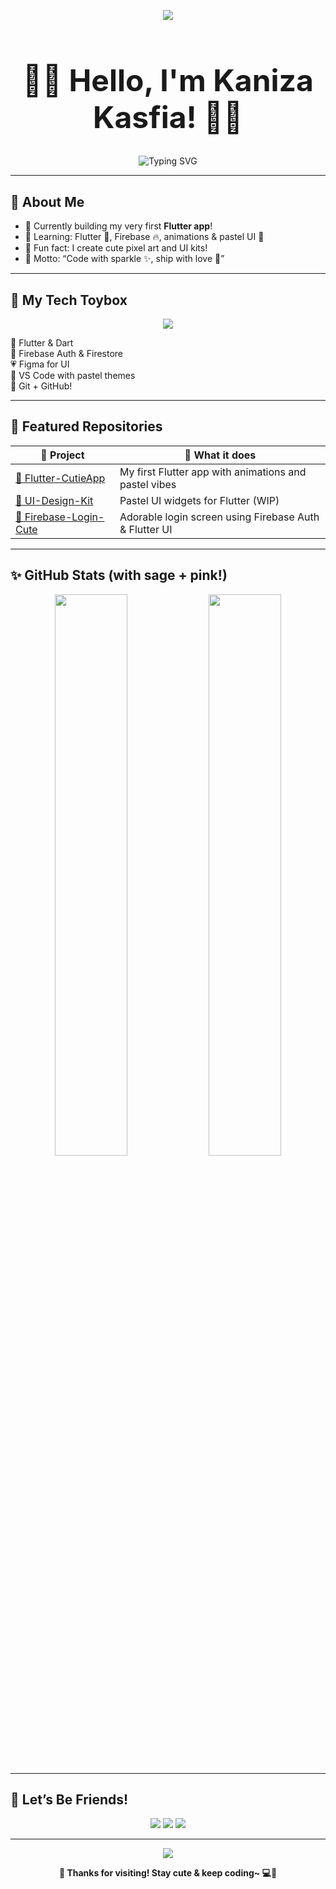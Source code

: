 <!-- 🌿🌸 Cute Sage + Pink GitHub Profile Banner -->
<p align="center">
  <img src="https://capsule-render.vercel.app/api?type=waving&color=a8cbb7,ffc0cb&height=200&section=header&text=Welcome%20to%20My%20Cute%20GitHub!&fontSize=40&fontColor=ffffff&animation=fadeIn" />
</p>

<!-- 💖 Big Greeting -->
<h1 align="center" style="font-size: 48px;">💖🌸 Hello, I'm Kaniza Kasfia! 🌿💖</h1>

<p align="center">
  <img src="https://readme-typing-svg.demolab.com?font=Bubblegum+Sans&size=24&pause=1000&color=A8CBB7&center=true&vCenter=true&width=435&lines=Flutter+Developer+%F0%9F%8C%8A;Pixel+Art+Lover+%F0%9F%96%8C%EF%B8%8F;UI+Design+with+Pastel+Vibes+%F0%9F%92%9C;Let's+build+something+cute~+%F0%9F%A4%A9" alt="Typing SVG" />
</p>

---

## 🧁 About Me

- 🌼 Currently building my very first **Flutter app**!
- 🌷 Learning: Flutter 💙, Firebase 🔥, animations & pastel UI 🌈
- 🐣 Fun fact: I create cute pixel art and UI kits!
- 💌 Motto: “Code with sparkle ✨, ship with love 💖”

---

## 🎀 My Tech Toybox

<p align="center">
  <img src="https://skillicons.dev/icons?i=dart,flutter,firebase,figma,git,github,vscode&theme=light" />
</p>

🩵 Flutter & Dart  
💛 Firebase Auth & Firestore  
💗 Figma for UI  
💜 VS Code with pastel themes  
🧋 Git + GitHub!

---

## 🌸 Featured Repositories

| 🌟 Project | 💖 What it does |
|-----------|-----------------|
| [🌼 Flutter-CutieApp](https://github.com/15xyra/Flutter-CutieApp) | My first Flutter app with animations and pastel vibes |
| [🎨 UI-Design-Kit](https://github.com/15xyra/UI-Design-Kit) | Pastel UI widgets for Flutter (WIP) |
| [🌈 Firebase-Login-Cute](https://github.com/15xyra/Firebase-Login-Cute) | Adorable login screen using Firebase Auth & Flutter UI |

---

## ✨ GitHub Stats (with sage + pink!)

<p align="center">
  <img src="https://github-readme-stats.vercel.app/api?username=15xyra&show_icons=true&theme=vue-dark&icon_color=A8CBB7&title_color=A8CBB7" width="48%" />
  <img src="https://github-readme-stats.vercel.app/api/top-langs/?username=15xyra&layout=compact&theme=vue-dark&title_color=FFC0CB" width="48%" />
</p>

---

## 🌷 Let’s Be Friends!

<p align="center">
  <a href="https://yourportfolio.com"><img src="https://img.shields.io/badge/🧁%20Portfolio-a8cbb7?style=flat&logo=firefox&logoColor=white" /></a>
  <a href="https://linkedin.com/in/YOUR_USERNAME"><img src="https://img.shields.io/badge/🌸%20LinkedIn-ffc0cb?style=flat&logo=linkedin&logoColor=white" /></a>
  <a href="https://twitter.com/YOUR_USERNAME"><img src="https://img.shields.io/badge/🌿%20Twitter-a8cbb7?style=flat&logo=twitter&logoColor=white" /></a>
</p>

---

<p align="center">
  <img src="https://capsule-render.vercel.app/api?type=waving&color=ffc0cb,a8cbb7&height=100&section=footer" />
</p>

<p align="center"><b>🌟 Thanks for visiting! Stay cute & keep coding~ 💻🍓</b></p>

